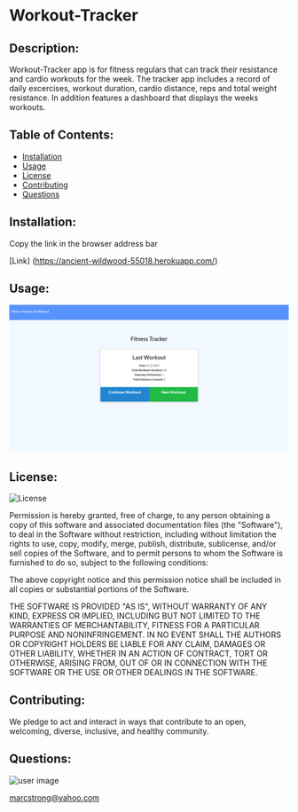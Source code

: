 # Workout-Tracker

## Description:
Workout-Tracker app is for fitness regulars that can track their resistance and cardio workouts for the week.  The tracker app includes a record of daily excercises, workout duration, cardio distance, reps and total weight resistance.  In addition features a dashboard that displays the weeks workouts.

## Table of Contents:

* [Installation](#Installation)
* [Usage](#Usage)
* [License](#License)
* [Contributing](#Contributing)
* [Questions](#Questions)

## Installation: 
Copy the link in the browser address bar

[Link] (https://ancient-wildwood-55018.herokuapp.com/)

## Usage:

![Image of Workout Tracker](public//img/Fitness.PNG)

## License:
![License](https://img.shields.io/badge/License-MIT-Blue)

Permission is hereby granted, free of charge, to any person obtaining a copy
of this software and associated documentation files (the "Software"), to deal
in the Software without restriction, including without limitation the rights
to use, copy, modify, merge, publish, distribute, sublicense, and/or sell
copies of the Software, and to permit persons to whom the Software is
furnished to do so, subject to the following conditions:

The above copyright notice and this permission notice shall be included in all
copies or substantial portions of the Software.

THE SOFTWARE IS PROVIDED "AS IS", WITHOUT WARRANTY OF ANY KIND, EXPRESS OR
IMPLIED, INCLUDING BUT NOT LIMITED TO THE WARRANTIES OF MERCHANTABILITY,
FITNESS FOR A PARTICULAR PURPOSE AND NONINFRINGEMENT. IN NO EVENT SHALL THE
AUTHORS OR COPYRIGHT HOLDERS BE LIABLE FOR ANY CLAIM, DAMAGES OR OTHER
LIABILITY, WHETHER IN AN ACTION OF CONTRACT, TORT OR OTHERWISE, ARISING FROM,
OUT OF OR IN CONNECTION WITH THE SOFTWARE OR THE USE OR OTHER DEALINGS IN THE
SOFTWARE.

## Contributing:
We pledge to act and interact in ways that contribute to an open, welcoming, diverse, inclusive, and healthy community. 


## Questions:
<img src= "https://avatars.githubusercontent.com/u/60418958?" alt = "user image" style = "width: 100px" height = "100px" />

 marcstrong@yahoo.com
